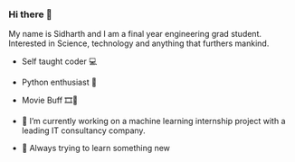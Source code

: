 ### Hi there 👋

<!--
**s1dharth-s/s1dharth-s** is a ✨ _special_ ✨ repository because its `README.md` (this file) appears on your GitHub profile.

Here are some ideas to get you started:

- 🔭 I’m currently working on ...
- 🌱 I’m currently learning ...
- 👯 I’m looking to collaborate on ...
- 🤔 I’m looking for help with ...
- 💬 Ask me about ...
- 📫 How to reach me: ...
- 😄 Pronouns: ...
- ⚡ Fun fact: ...
-->

My name is Sidharth and I am a final year engineering grad student. Interested in Science, technology and anything that furthers mankind.
  
- Self taught coder 💻
- Python enthusiast 🐍
- Movie Buff 🎞️💪

- 🔭 I’m currently working on a machine learning internship project with a leading IT  consultancy company.
- 🌱 Always trying to learn something new
